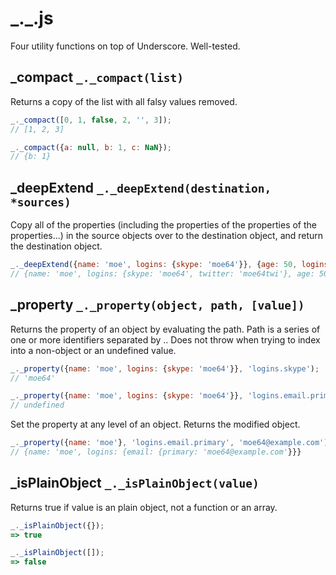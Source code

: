 # \_._.js

Four utility functions on top of Underscore. Well-tested.

## _compact `_._compact(list)`

Returns a copy of the list with all falsy values removed.

```javascript
_._compact([0, 1, false, 2, '', 3]);
// [1, 2, 3]

_._compact({a: null, b: 1, c: NaN});
// {b: 1}
```


## _deepExtend `_._deepExtend(destination, *sources)`

Copy all of the properties (including the properties of the properties of the properties...) in the source objects over to the destination object, and return the destination object.

```javascript
_._deepExtend({name: 'moe', logins: {skype: 'moe64'}}, {age: 50, logins: {twitter: 'moe64twi'}});
// {name: 'moe', logins: {skype: 'moe64', twitter: 'moe64twi'}, age: 50}
```


## _property `_._property(object, path, [value])`

Returns the property of an object by evaluating the path. Path is a series of one or more identifiers separated by \.\. Does not throw when trying to index into a non-object or an undefined value.

```javascript
_._property({name: 'moe', logins: {skype: 'moe64'}}, 'logins.skype');
// 'moe64'

_._property({name: 'moe', logins: {skype: 'moe64'}}, 'logins.email.primary');
// undefined
```

Set the property at any level of an object. Returns the modified object.

```javascript
_._property({name: 'moe'}, 'logins.email.primary', 'moe64@example.com');
// {name: 'moe', logins: {email: {primary: 'moe64@example.com'}}}
```


## _isPlainObject `_._isPlainObject(value)`

Returns true if value is an plain object, not a function or an array.

```javascript
_._isPlainObject({});
=> true

_._isPlainObject([]);
=> false
```
